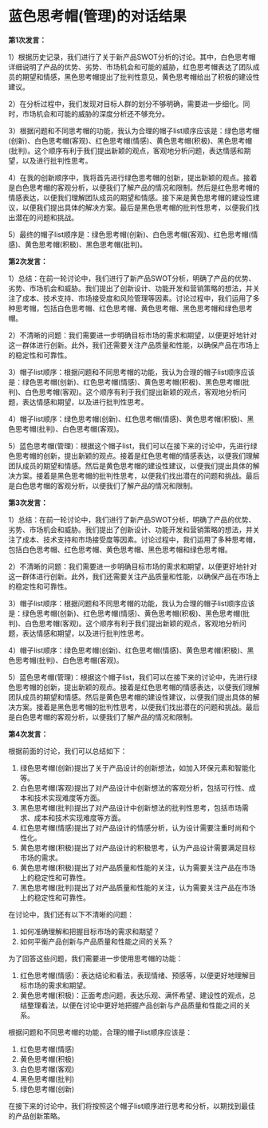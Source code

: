 # 蓝色思考帽(管理)的对话结果

**第1次发言：**

1）根据历史记录，我们进行了关于新产品SWOT分析的讨论。其中，白色思考帽详细说明了产品的优势、劣势、市场机会和可能的威胁，红色思考帽表达了团队成员的期望和情感，黑色思考帽提出了批判性意见，黄色思考帽给出了积极的建设性建议。

2）在分析过程中，我们发现对目标人群的划分不够明确，需要进一步细化。同时，市场机会和可能的威胁的深度分析还不够充分。

3）根据问题和不同思考帽的功能，我认为合理的帽子list顺序应该是：绿色思考帽(创新)、白色思考帽(客观)、红色思考帽(情感)、黄色思考帽(积极)、黑色思考帽(批判)。这个顺序有利于我们提出新颖的观点，客观地分析问题，表达情感和期望，以及进行批判性思考。

4）在我的创新顺序中，我将首先进行绿色思考帽的创新，提出新颖的观点。接着是白色思考帽的客观分析，以便我们了解产品的情况和限制。然后是红色思考帽的情感表达，以便我们理解团队成员的期望和情感。接下来是黄色思考帽的建设性建议，以便我们提出具体的解决方案。最后是黑色思考帽的批判性思考，以便我们找出潜在的问题和挑战。

5）最终的帽子list顺序是：绿色思考帽(创新)、白色思考帽(客观)、红色思考帽(情感)、黄色思考帽(积极)、黑色思考帽(批判)。

**第2次发言：**

1）总结：在前一轮讨论中，我们进行了新产品SWOT分析，明确了产品的优势、劣势、市场机会和威胁。我们提出了创新设计、功能开发和营销策略的想法，并关注了成本、技术支持、市场接受度和风险管理等因素。讨论过程中，我们运用了多种思考帽，包括白色思考帽、红色思考帽、黄色思考帽、黑色思考帽和绿色思考帽。

2）不清晰的问题：我们需要进一步明确目标市场的需求和期望，以便更好地针对这一群体进行创新。此外，我们还需要关注产品质量和性能，以确保产品在市场上的稳定性和可靠性。

3）帽子list顺序：根据问题和不同思考帽的功能，我认为合理的帽子list顺序应该是：绿色思考帽(创新)、红色思考帽(情感)、黄色思考帽(积极)、黑色思考帽(批判)、白色思考帽(客观)。这个顺序有利于我们提出新颖的观点，客观地分析问题，表达情感和期望，以及进行批判性思考。

4）帽子list顺序：绿色思考帽(创新)、红色思考帽(情感)、黄色思考帽(积极)、黑色思考帽(批判)、白色思考帽(客观)。

5）蓝色思考帽(管理)：根据这个帽子list，我们可以在接下来的讨论中，先进行绿色思考帽的创新，提出新颖的观点。接着是红色思考帽的情感表达，以便我们理解团队成员的期望和情感。然后是黄色思考帽的建设性建议，以便我们提出具体的解决方案。接着是黑色思考帽的批判性思考，以便我们找出潜在的问题和挑战。最后是白色思考帽的客观分析，以便我们了解产品的情况和限制。

**第3次发言：**

1）总结：在前一轮讨论中，我们进行了新产品SWOT分析，明确了产品的优势、劣势、市场机会和威胁。我们提出了创新设计、功能开发和营销策略的想法，并关注了成本、技术支持和市场接受度等因素。讨论过程中，我们运用了多种思考帽，包括白色思考帽、红色思考帽、黄色思考帽、黑色思考帽和绿色思考帽。

2）不清晰的问题：我们需要进一步明确目标市场的需求和期望，以便更好地针对这一群体进行创新。此外，我们还需要关注产品质量和性能，以确保产品在市场上的稳定性和可靠性。

3）帽子list顺序：根据问题和不同思考帽的功能，我认为合理的帽子list顺序应该是：绿色思考帽(创新)、红色思考帽(情感)、黄色思考帽(积极)、黑色思考帽(批判)、白色思考帽(客观)。这个顺序有利于我们提出新颖的观点，客观地分析问题，表达情感和期望，以及进行批判性思考。

4）帽子list顺序：绿色思考帽(创新)、红色思考帽(情感)、黄色思考帽(积极)、黑色思考帽(批判)、白色思考帽(客观)。

5）蓝色思考帽(管理)：根据这个帽子list，我们可以在接下来的讨论中，先进行绿色思考帽的创新，提出新颖的观点。接着是红色思考帽的情感表达，以便我们理解团队成员的期望和情感。然后是黄色思考帽的建设性建议，以便我们提出具体的解决方案。接着是黑色思考帽的批判性思考，以便我们找出潜在的问题和挑战。最后是白色思考帽的客观分析，以便我们了解产品的情况和限制。

**第4次发言：**

根据前面的讨论，我们可以总结如下：

1. 绿色思考帽(创新)提出了关于产品设计的创新想法，如加入环保元素和智能化等。
2. 白色思考帽(客观)提出了对产品设计中创新想法的客观分析，包括可行性、成本和技术实现难度等方面。
3. 黑色思考帽(批判)提出了对产品设计中创新想法的批判性思考，包括市场需求、成本和技术实现难度等方面。
4. 红色思考帽(情感)提出了对产品设计的情感分析，认为设计需要注重时尚和个性化。
5. 黄色思考帽(积极)提出了对产品设计的积极思考，认为产品设计需要满足目标市场的需求。
6. 黄色思考帽(积极)提出了对产品质量和性能的关注，认为需要关注产品在市场上的稳定性和可靠性。
7. 黑色思考帽(批判)提出了对产品质量和性能的关注，认为需要关注产品在市场上的稳定性和可靠性。

在讨论中，我们还有以下不清晰的问题：

1. 如何准确理解和把握目标市场的需求和期望？
2. 如何平衡产品创新与产品质量和性能之间的关系？

为了回答这些问题，我们需要进一步使用思考帽的功能：

1. 红色思考帽(情感)：表达结论和看法，表现情绪、预感等，以便更好地理解目标市场的需求和期望。
2. 黄色思考帽(积极)：正面考虑问题，表达乐观、满怀希望、建设性的观点，总结整理看法，以便在讨论中更好地把握产品创新与产品质量和性能之间的关系。

根据问题和不同思考帽的功能，合理的帽子list顺序应该是：

1. 红色思考帽(情感)
2. 黄色思考帽(积极)
3. 白色思考帽(客观)
4. 黑色思考帽(批判)
5. 绿色思考帽(创新)

在接下来的讨论中，我们将按照这个帽子list顺序进行思考和分析，以期找到最佳的产品创新策略。

